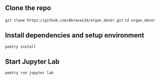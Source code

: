 ## Clone the repo

```git clone https://github.com/Abraxas3d/organ_donor.git```
```cd organ_donor```

## Install dependencies and setup environment

```poetry install```

## Start Jupyter Lab

```poetry run jupyter lab```
